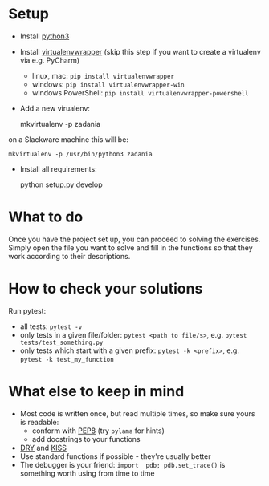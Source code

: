 # Setup

* Install [python3](https://www.python.org/downloads/)
* Install [virtualenvwrapper](https://virtualenvwrapper.readthedocs.io/en/latest/install.html) (skip this step if you want to create a virtualenv via e.g. PyCharm)
  - linux, mac: `pip install virtualenvwrapper`
  - windows: `pip install virtualenvwrapper-win`
  - windows PowerShell: `pip install virtualenvwrapper-powershell`
* Add a new virualenv:

    mkvirtualenv -p <path to python3> zadania

on a Slackware machine this will be:

    mkvirtualenv -p /usr/bin/python3 zadania

* Install all requirements:

    python setup.py develop

# What to do

Once you have the project set up, you can proceed to solving the exercises. Simply open the file you
want to solve and fill in the functions so that they work according to their descriptions.

# How to check your solutions

Run pytest:

 * all tests: `pytest -v`
 * only tests in a given file/folder: `pytest <path to file/s>`, e.g. `pytest tests/test_something.py`
 * only tests which start with a given prefix: `pytest -k <prefix>`, e.g. `pytest -k test_my_function`

# What else to keep in mind

* Most code is written once, but read multiple times, so make sure yours is readable:
  - conform with [PEP8](https://www.python.org/dev/peps/pep-0008/) (try `pylama` for hints)
  - add docstrings to your functions
* [DRY](https://en.wikipedia.org/wiki/Don%27t_repeat_yourself) and [KISS](https://en.wikipedia.org/wiki/KISS_principle)
* Use standard functions if possible - they're usually better
* The debugger is your friend: `import  pdb; pdb.set_trace()` is something worth using from time to time
